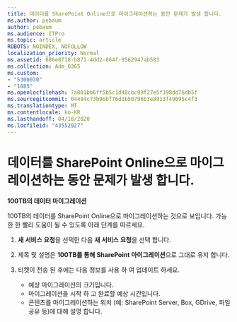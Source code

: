 ```yaml
---
title: 데이터를 SharePoint Online으로 마이그레이션하는 동안 문제가 발생 합니다.
ms.author: pebaum
author: pebaum
ms.audience: ITPro
ms.topic: article
ROBOTS: NOINDEX, NOFOLLOW
localization_priority: Normal
ms.assetid: 686e8f18-b871-4dd2-864f-8562947ab583
ms.collection: Adm_O365
ms.custom:
- "5300030"
- "1885"
ms.openlocfilehash: 7a801bb6ff5b5c1d48cbc99f27e5f398dd76db5f
ms.sourcegitcommit: 04484c73b96bf76d1b50796b3e8913f49095c4f3
ms.translationtype: MT
ms.contentlocale: ko-KR
ms.lasthandoff: 04/18/2020
ms.locfileid: "43552927"
---
```

# <a name="issues-while-migrating-data-to-sharepoint-online"></a>데이터를 SharePoint Online으로 마이그레이션하는 동안 문제가 발생 합니다.

**100TB의 데이터 마이그레이션**

100TB의 데이터를 SharePoint Online으로 마이그레이션하는 것으로 보입니다. 가능한 한 빨리 도움이 될 수 있도록 아래 단계를 따르세요. 

1. **새 서비스 요청**을 선택한 다음 **새 서비스 요청**을 선택 합니다. 
2. 제목 및 설명은 **100TB를 통해 SharePoint 마이그레이션**으로 그대로 유지 합니다.
3. 티켓이 전송 된 후에는 다음 정보를 사용 하 여 업데이트 하세요. 

    - 예상 마이그레이션의 크기입니다.
    - 마이그레이션을 시작 하 고 완료할 예상 시간입니다.
    - 콘텐츠를 마이그레이션하는 위치 (예: SharePoint Server, Box, GDrive, 파일 공유 등)에 대해 설명 합니다.
